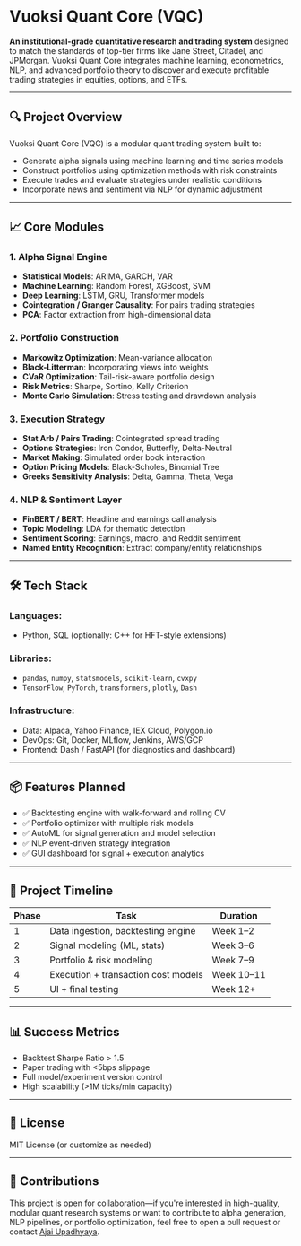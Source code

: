 # Vuoksi Quant Core (VQC)

**An institutional-grade quantitative research and trading system** designed to match the standards of top-tier firms like Jane Street, Citadel, and JPMorgan. Vuoksi Quant Core integrates machine learning, econometrics, NLP, and advanced portfolio theory to discover and execute profitable trading strategies in equities, options, and ETFs.

---

## 🔍 Project Overview

Vuoksi Quant Core (VQC) is a modular quant trading system built to:

- Generate alpha signals using machine learning and time series models
- Construct portfolios using optimization methods with risk constraints
- Execute trades and evaluate strategies under realistic conditions
- Incorporate news and sentiment via NLP for dynamic adjustment

---

## 📈 Core Modules

### 1. **Alpha Signal Engine**
- **Statistical Models**: ARIMA, GARCH, VAR
- **Machine Learning**: Random Forest, XGBoost, SVM
- **Deep Learning**: LSTM, GRU, Transformer models
- **Cointegration / Granger Causality**: For pairs trading strategies
- **PCA**: Factor extraction from high-dimensional data

### 2. **Portfolio Construction**
- **Markowitz Optimization**: Mean-variance allocation
- **Black-Litterman**: Incorporating views into weights
- **CVaR Optimization**: Tail-risk-aware portfolio design
- **Risk Metrics**: Sharpe, Sortino, Kelly Criterion
- **Monte Carlo Simulation**: Stress testing and drawdown analysis

### 3. **Execution Strategy**
- **Stat Arb / Pairs Trading**: Cointegrated spread trading
- **Options Strategies**: Iron Condor, Butterfly, Delta-Neutral
- **Market Making**: Simulated order book interaction
- **Option Pricing Models**: Black-Scholes, Binomial Tree
- **Greeks Sensitivity Analysis**: Delta, Gamma, Theta, Vega

### 4. **NLP & Sentiment Layer**
- **FinBERT / BERT**: Headline and earnings call analysis
- **Topic Modeling**: LDA for thematic detection
- **Sentiment Scoring**: Earnings, macro, and Reddit sentiment
- **Named Entity Recognition**: Extract company/entity relationships

---

## 🛠 Tech Stack

### Languages:
- Python, SQL (optionally: C++ for HFT-style extensions)

### Libraries:
- `pandas`, `numpy`, `statsmodels`, `scikit-learn`, `cvxpy`
- `TensorFlow`, `PyTorch`, `transformers`, `plotly`, `Dash`

### Infrastructure:
- Data: Alpaca, Yahoo Finance, IEX Cloud, Polygon.io
- DevOps: Git, Docker, MLflow, Jenkins, AWS/GCP
- Frontend: Dash / FastAPI (for diagnostics and dashboard)

---

## 📦 Features Planned

- ✅ Backtesting engine with walk-forward and rolling CV
- ✅ Portfolio optimizer with multiple risk models
- ✅ AutoML for signal generation and model selection
- ✅ NLP event-driven strategy integration
- ✅ GUI dashboard for signal + execution analytics

---

## 🚧 Project Timeline

| Phase | Task | Duration |
|-------|------|----------|
| 1     | Data ingestion, backtesting engine | Week 1–2 |
| 2     | Signal modeling (ML, stats) | Week 3–6 |
| 3     | Portfolio & risk modeling | Week 7–9 |
| 4     | Execution + transaction cost models | Week 10–11 |
| 5     | UI + final testing | Week 12+ |

---

## 📊 Success Metrics

- Backtest Sharpe Ratio > 1.5
- Paper trading with <5bps slippage
- Full model/experiment version control
- High scalability (>1M ticks/min capacity)

---

## 📄 License

MIT License (or customize as needed)

---

## 🤝 Contributions

This project is open for collaboration—if you're interested in high-quality, modular quant research systems or want to contribute to alpha generation, NLP pipelines, or portfolio optimization, feel free to open a pull request or contact [Ajai Upadhyaya](http://www.linkedin.com/in/ajai-upadhyaya).
